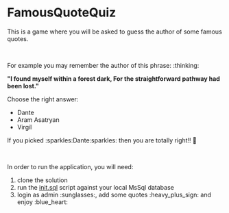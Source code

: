 # FamousQuoteQuiz

<p>This is a game where you will be asked to guess the author of some famous quotes.</p>
<br/>
<p>For example you may remember the author of this phrase: :thinking:</p>
<b>"I found myself within a forest dark, For the straightforward pathway had been lost."</b>
<p>Choose the right answer:</p>
<ul>
  <li>Dante</li>
  <li>Aram Asatryan</li>
  <li>Virgil</li>
</ul>
<p>If you picked :sparkles:Dante:sparkles: then you are totally right!! 🎉</p>

<br/>

<span>In order to run the application, you will need:</span>
<ol>
  <li>clone the solution</li>
  <li>run the <a href="https://github.com/aramzham/FamousQuoteQuiz/blob/main/init.sql">init.sql</a> script against your local MsSql database</li>
  <li>login as admin :sunglasses:, add some quotes :heavy_plus_sign: and enjoy :blue_heart:</li>
</ol>
